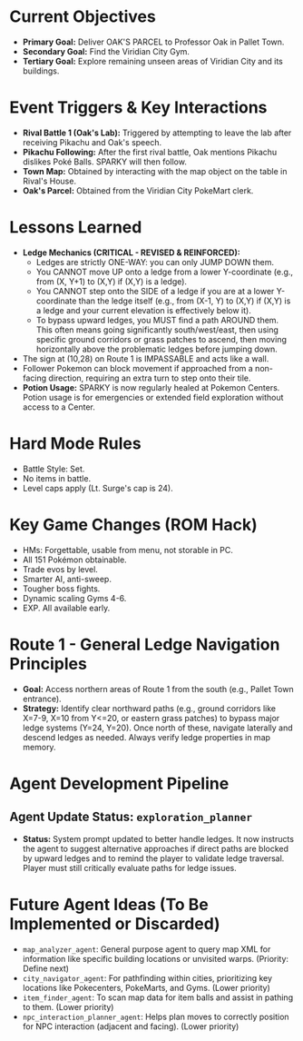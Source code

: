 # Current Objectives
*   **Primary Goal:** Deliver OAK'S PARCEL to Professor Oak in Pallet Town.
*   **Secondary Goal:** Find the Viridian City Gym.
*   **Tertiary Goal:** Explore remaining unseen areas of Viridian City and its buildings.

# Event Triggers & Key Interactions
*   **Rival Battle 1 (Oak's Lab):** Triggered by attempting to leave the lab after receiving Pikachu and Oak's speech.
*   **Pikachu Following:** After the first rival battle, Oak mentions Pikachu dislikes Poké Balls. SPARKY will then follow.
*   **Town Map:** Obtained by interacting with the map object on the table in Rival's House.
*   **Oak's Parcel:** Obtained from the Viridian City PokeMart clerk.

# Lessons Learned
*   **Ledge Mechanics (CRITICAL - REVISED & REINFORCED):**
    *   Ledges are strictly ONE-WAY: you can only JUMP DOWN them.
    *   You CANNOT move UP onto a ledge from a lower Y-coordinate (e.g., from (X, Y+1) to (X,Y) if (X,Y) is a ledge).
    *   You CANNOT step onto the SIDE of a ledge if you are at a lower Y-coordinate than the ledge itself (e.g., from (X-1, Y) to (X,Y) if (X,Y) is a ledge and your current elevation is effectively below it).
    *   To bypass upward ledges, you MUST find a path AROUND them. This often means going significantly south/west/east, then using specific ground corridors or grass patches to ascend, then moving horizontally above the problematic ledges before jumping down.
*   The sign at (10,28) on Route 1 is IMPASSABLE and acts like a wall.
*   Follower Pokemon can block movement if approached from a non-facing direction, requiring an extra turn to step onto their tile.
*   **Potion Usage:** SPARKY is now regularly healed at Pokemon Centers. Potion usage is for emergencies or extended field exploration without access to a Center.

# Hard Mode Rules
*   Battle Style: Set.
*   No items in battle.
*   Level caps apply (Lt. Surge's cap is 24).

# Key Game Changes (ROM Hack)
*   HMs: Forgettable, usable from menu, not storable in PC.
*   All 151 Pokémon obtainable.
*   Trade evos by level.
*   Smarter AI, anti-sweep.
*   Tougher boss fights.
*   Dynamic scaling Gyms 4-6.
*   EXP. All available early.

# Route 1 - General Ledge Navigation Principles
*   **Goal:** Access northern areas of Route 1 from the south (e.g., Pallet Town entrance).
*   **Strategy:** Identify clear northward paths (e.g., ground corridors like X=7-9, X=10 from Y<=20, or eastern grass patches) to bypass major ledge systems (Y=24, Y=20). Once north of these, navigate laterally and descend ledges as needed. Always verify ledge properties in map memory.

# Agent Development Pipeline

## Agent Update Status: `exploration_planner`
*   **Status:** System prompt updated to better handle ledges. It now instructs the agent to suggest alternative approaches if direct paths are blocked by upward ledges and to remind the player to validate ledge traversal. Player must still critically evaluate paths for ledge issues.

# Future Agent Ideas (To Be Implemented or Discarded)
*   `map_analyzer_agent`: General purpose agent to query map XML for information like specific building locations or unvisited warps. (Priority: Define next)
*   `city_navigator_agent`: For pathfinding within cities, prioritizing key locations like Pokecenters, PokeMarts, and Gyms. (Lower priority)
*   `item_finder_agent`: To scan map data for item balls and assist in pathing to them. (Lower priority)
*   `npc_interaction_planner_agent`: Helps plan moves to correctly position for NPC interaction (adjacent and facing). (Lower priority)